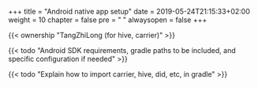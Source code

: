 +++
title = "Android native app setup"
date = 2019-05-24T21:15:33+02:00
weight = 10
chapter = false
pre = "<i class='fa ela-page'></i> "
alwaysopen = false
+++ 

{{< ownership "TangZhiLong (for hive, carrier)" >}}


{{< todo "Android SDK requirements, gradle paths to be included, and specific configuration if needed" >}}

{{< todo "Explain how to import carrier, hive, did, etc, in gradle" >}}
